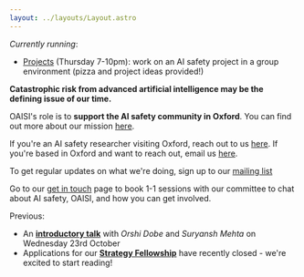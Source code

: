 ```yaml
---
layout: ../layouts/Layout.astro
---
```


_Currently running_:

- [Projects](projects) (Thursday 7-10pm): work on an AI safety project in a
  group environment (pizza and project ideas provided!)

**Catastrophic risk from advanced artificial intelligence may be the defining
issue of our time.**

OAISI's role is to **support the AI safety community in Oxford**. You can find
out more about our mission [here](about).

If you're an AI safety researcher visiting Oxford, reach out to us
[here](mailto:gracie+visiting@oaisi.org). If you're based in Oxford and want to
reach out, email us [here](mailto:gracie+newmember@oaisi.org).

To get regular updates on what we're doing, sign up to our
[mailing list](http://eepurl.com/i1scNU)

Go to our [get in touch](getintouch) page to book 1-1 sessions with our
committee to chat about AI safety, OAISI, and how you can get involved.

Previous:

- An [**introductory talk**](introtalks) with _Orshi Dobe_ and _Suryansh Mehta_
  on Wednesday 23rd October
- Applications for our [**Strategy Fellowship**](strategy) have recently
  closed - we're excited to start reading!
